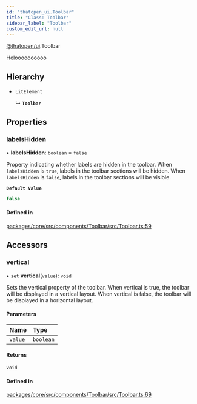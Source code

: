 ```yaml
---
id: "thatopen_ui.Toolbar"
title: "Class: Toolbar"
sidebar_label: "Toolbar"
custom_edit_url: null
---
```


[@thatopen/ui](../modules/thatopen_ui.md).Toolbar

Heloooooooooo

## Hierarchy

- `LitElement`

  ↳ **`Toolbar`**

## Properties

### labelsHidden

• **labelsHidden**: `boolean` = `false`

Property indicating whether labels are hidden in the toolbar.
When `labelsHidden` is `true`, labels in the toolbar sections will be hidden.
When `labelsHidden` is `false`, labels in the toolbar sections will be visible.

**`Default Value`**

```ts
false
```

#### Defined in

[packages/core/src/components/Toolbar/src/Toolbar.ts:59](https://github.com/ThatOpen/engine_ui-components//blob/1c232b0/packages/core/src/components/Toolbar/src/Toolbar.ts#L59)

## Accessors

### vertical

• `set` **vertical**(`value`): `void`

Sets the vertical property of the toolbar.
When vertical is true, the toolbar will be displayed in a vertical layout.
When vertical is false, the toolbar will be displayed in a horizontal layout.

#### Parameters

| Name | Type |
| :------ | :------ |
| `value` | `boolean` |

#### Returns

`void`

#### Defined in

[packages/core/src/components/Toolbar/src/Toolbar.ts:69](https://github.com/ThatOpen/engine_ui-components//blob/1c232b0/packages/core/src/components/Toolbar/src/Toolbar.ts#L69)
